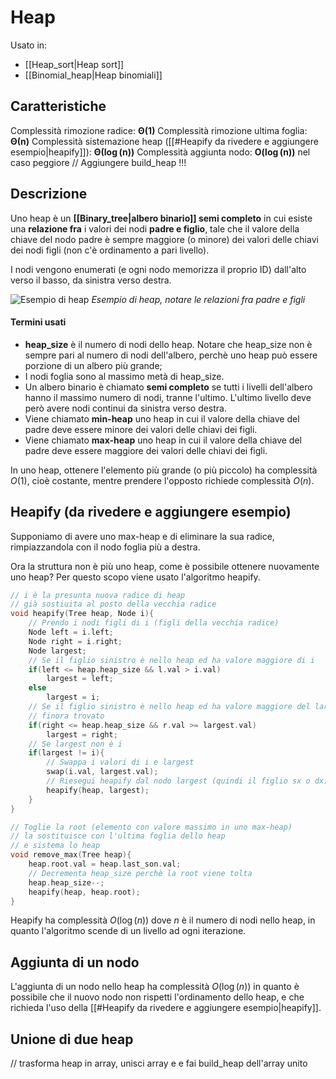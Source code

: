 # Heap
Usato in:
- [[Heap_sort|Heap sort]]
- [[Binomial_heap|Heap binomiali]]

## Caratteristiche
Complessità rimozione radice:  $\boldsymbol{\Theta(1)}$
Complessità rimozione ultima foglia: $\boldsymbol{\Theta(n)}$
Complessità sistemazione heap ([[#Heapify da rivedere e aggiungere esempio|heapify]]): $\boldsymbol{\Theta(\log(n))}$
Complessità aggiunta nodo: $\boldsymbol{O(\log(n))}$ nel caso peggiore
// Aggiungere build_heap !!!

## Descrizione
Uno heap è un **[[Binary_tree|albero binario]] semi completo** in cui esiste una **relazione fra** i valori dei nodi **padre e figlio**, tale che il valore della chiave del nodo padre è sempre maggiore (o minore) dei valori delle chiavi dei nodi figli (non c'è ordinamento a pari livello).

I nodi vengono enumerati (e ogni nodo memorizza il proprio ID) dall'alto verso il basso, da sinistra verso destra.

![Esempio di heap](https://i0.wp.com/sir.unl.edu/portal/bios/Binary-Heap-1b08b627.png)
*Esempio di heap, notare le relazioni fra padre e figli*

#### Termini usati
- **heap_size** è il numero di nodi dello heap. Notare che heap_size non è sempre pari al numero di nodi dell'albero, perchè uno heap può essere porzione di un albero più grande;
- I nodi foglia sono al massimo metà di heap_size.
- Un albero binario è chiamato **semi completo** se tutti i livelli dell'albero hanno il massimo numero di nodi, tranne l'ultimo. L'ultimo livello deve però avere nodi continui da sinistra verso destra.
- Viene chiamato **min-heap** uno heap in cui il valore della chiave del padre deve essere minore dei valori delle chiavi dei figli.
- Viene chiamato **max-heap** uno heap in cui il valore della chiave del padre deve essere maggiore dei valori delle chiavi dei figli.

In uno heap, ottenere l'elemento più grande (o più piccolo) ha complessità $O(1)$, cioè costante, mentre prendere l'opposto richiede complessità $O(n)$.

## Heapify (da rivedere e aggiungere esempio)
Supponiamo di avere uno max-heap e di eliminare la sua radice, rimpiazzandola con il nodo foglia più a destra. 

Ora la struttura non è più uno heap, come è possibile ottenere nuovamente uno heap?
Per questo scopo viene usato l'algoritmo heapify.

````c
// i è la presunta nuova radice di heap
// già sostiuita al posto della vecchia radice
void heapify(Tree heap, Node i){
	// Prendo i nodi figli di i (figli della vecchia radice)
	Node left = i.left;
	Node right = i.right;
	Node largest;
	// Se il figlio sinistro è nello heap ed ha valore maggiore di i
	if(left <= heap.heap_size && l.val > i.val)
		largest = left;
	else
		largest = i;
	// Se il figlio sinistro è nello heap ed ha valore maggiore del largest
	// finora trovato
	if(right <= heap.heap_size && r.val >= largest.val)
		largest = right;
	// Se largest non è i
	if(largest != i){
		// Swappa i valori di i e largest
		swap(i.val, largest.val);
		// Riesegui heapify dal nodo largest (quindi il figlio sx o dx)
		heapify(heap, largest);	
	}
}

// Toglie la root (elemento con valore massimo in uno max-heap)
// la sostituisce con l'ultima foglia dello heap
// e sistema lo heap
void remove_max(Tree heap){
	heap.root.val = heap.last_son.val;
	// Decrementa heap_size perchè la root viene tolta
	heap.heap_size--;
	heapify(heap, heap.root);
}
````

Heapify ha complessità $O(\log(n))$ dove $n$ è il numero di nodi nello heap, in quanto l'algoritmo scende di un livello ad ogni iterazione.

## Aggiunta di un nodo
L'aggiunta di un nodo nello heap ha complessità $O(\log(n))$ in quanto è possibile che il nuovo nodo non rispetti l'ordinamento dello heap, e che richieda l'uso della [[#Heapify da rivedere e aggiungere esempio|heapify]].

## Unione di due heap
// trasforma heap in array, unisci array e e fai build_heap dell'array unito